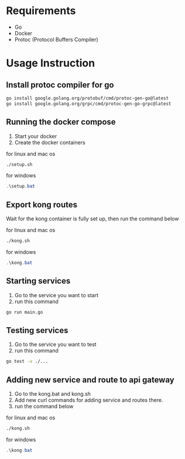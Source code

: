 # Requirements
- Go
- Docker
- Protoc (Protocol Buffers Compiler)

# Usage Instruction

## Install protoc compiler for go
```bash
go install google.golang.org/protobuf/cmd/protoc-gen-go@latest
go install google.golang.org/grpc/cmd/protoc-gen-go-grpc@latest
```

## Running the docker compose
1. Start your docker
2. Create the docker containers

for linux and mac os
```bash
./setup.sh
```

for windows
```powershell
.\setup.bat
```
## Export kong routes
Wait for the kong container is fully set up, then run the command below

for linux and mac os
```bash
./kong.sh
```

for windows
```powershell
.\kong.bat
```

## Starting services
1. Go to the service you want to start
2. run this command
```bash
go run main.go
```

## Testing services
1. Go to the service you want to test
2. run this command
```bash
go test -v ./...
```

## Adding new service and route to api gateway
1. Go to the kong.bat and kong.sh
2. Add new curl commands for adding service and routes there.
3. run the command below

for linux and mac os
```bash
./kong.sh
```

for windows
```powershell
.\kong.bat
```
